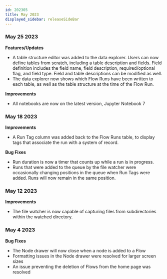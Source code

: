 ```yaml
---
id: 202305
title: May 2023
displayed_sidebar: releaseSideBar
---
```


### May 25 2023
**Features/Updates**
- A table structure editor was added to the data explorer. Users can now define tables from scratch, including a table description and fields. Field definition includes the field name, field description, required/optional flag, and field type. Field and table descriptions can be modified as well.
- The data explorer now shows which Flow Runs have been written to each table, as well as the table structure at the time of the Flow Run.

**Improvements**
- All notebooks are now on the latest version, Jupyter Notebook 7

### May 18 2023
**Improvements**
- A Run Tag column was added back to the Flow Runs table, to display tags that associate the run with a system of record.

**Bug Fixes**
- Run duration is now a timer that counts up while a run is in progress.
- Runs that were added to the queue by the file watcher were occasionally changing positions in the queue when Run Tags were added. Runs will now remain in the same position.

### May 12 2023

**Improvements**
- The file watcher is now capable of capturing files from subdirectories within the watched directory.

### May 4 2023

**Bug Fixes**
- The Node drawer will now close when a node is added to a Flow
- Formatting issues in the Node drawer were resolved for larger screen sizes
- An issue preventing the deletion of Flows from the home page was resolved
